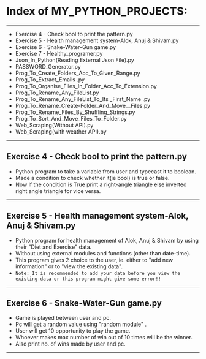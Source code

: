# Index of MY_PYTHON_PROJECTS:
 ---
 - Exercise 4 - Check bool to print the pattern.py
 - Exercise 5 - Health management system-Alok, Anuj & Shivam.py
 - Exercise 6 - Snake-Water-Gun game.py
 - Exercise 7 - Healthy_programer.py
 - Json_In_Python(Reading External Json File).py
 - PASSWORD_Generator.py
 - Prog_To_Create_Folders_Acc_To_Given_Range.py
 - Prog_To_Extract_Emails .py
 - Prog_To_Organise_Files_In_Folder_Acc_To_Extension.py
 - Prog_To_Rename_Any_FileList.py
 - Prog_To_Rename_Any_FileList_To_Its _First_Name .py
 - Prog_To_Rename_Create-Folder_And_Move__Files.py
 - Prog_To_Rename_Files_By_Shuffling_Strings.py
 - Prog_To_Sort_And_Move_Files_To_Folder.py
 - Web_Scraping(Without API).py
 - Web_Scraping(with weather API).py
---


## Exercise 4 - Check bool to print the pattern.py
- Python program to take a variable from user and typecast it to boolean. 
- Made a condition to check whether it(ie bool) is true or false. 
- Now if the condition is True print a right-angle triangle else inverted right angle triangle for  vice versa.
---

## Exercise 5 - Health management system-Alok, Anuj & Shivam.py
- Python program for health management of Alok, Anuj & Shivam by using their "Diet and Exercise" data.
- Without using external modules and functions (other than date-time).
- This program gives 2 choice to the user, ie. either to "add new information" or to "view the existing data". 
- `Note: It is recommended to add your data before you view the existing data or this program might give some error!!`
---

## Exercise 6 - Snake-Water-Gun game.py
- Game is played between user and pc.
- Pc will get a random value using "random module" .
- User will get 10 opportunity to play the game.
- Whoever makes max number of win out of 10 times will be the winner.
- Also print no. of wins made by user and pc.
---




